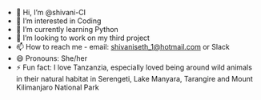 - 👋 Hi, I’m @shivani-CI
- 👀 I’m interested in Coding
- 🌱 I’m currently learning Python
- 💞️ I’m looking to work on my third project 
- 📫 How to reach me - email: shivaniseth_1@hotmail.com or Slack
- 😄 Pronouns: She/her
- ⚡ Fun fact: I love Tanzanzia, especially loved being around wild animals in their natural habitat in Serengeti, Lake Manyara, Tarangire and Mount Kilimanjaro National Park

<!---
shivani-CI/shivani-CI is a ✨ special ✨ repository because its `README.md` (this file) appears on your GitHub profile.
You can click the Preview link to take a look at your changes.
--->
